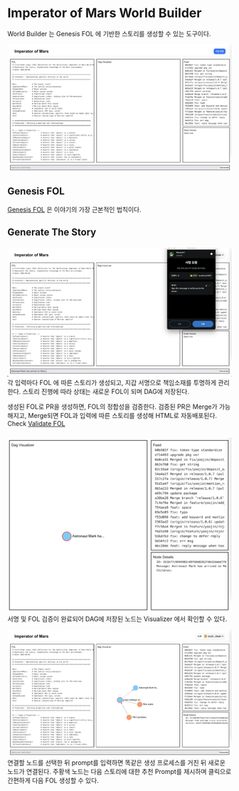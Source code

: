 # Imperator of Mars World Builder
World Builder 는 Genesis FOL 에 기반한 스토리를 생성할 수 있는 도구이다.

![main](./screenshot/0.main.png)
## Genesis FOL

[Genesis FOL](https://github.com/ainize-team/imperatorofmars/blob/main/fol/0_genesis_9d5c0ec6bd88c06ddf1f4e696fd338c9844fa74ecd5803c5665bf8475441b2a2.fol) 은 이야기의 가장 근본적인 법칙이다.

## Generate The Story
###
![1-1.Input text and Sign](./screenshot/1-1.input%20text%20and%20sign.png)
각 입력마다 FOL 에 따른 스토리가 생성되고, 지갑 서명으로 책임소재를 투명하게 관리한다. 
스토리 진행에 따라 상태는 새로운 FOL이 되며 DAG에 저장된다.

생성된 FOL로 PR을 생성하면, FOL의 정합성을 검증한다. 검증된 PR은 Merge가 가능해지고, Merge되면 FOL과 입력에 따른 스토리를 생성해 HTML로 자동배포된다. Check [Validate FOL](../validate-fol/README.md)
###
![1-2.Generate Node](./screenshot/1-2.generate%20node.png)
서명 및 FOL 검증이 완료되어 DAG에 저장된 노드는 Visualizer 에서 확인할 수 있다.

![1-3.DAG Data Graph](./screenshot/1-3.dag%20data%20graph.png)
연결할 노드를 선택한 뒤 prompt를 입력하면 똑같은 생성 프로세스를 거친 뒤 새로운 노드가 연결된다. 주황색 노드는 다음 스토리에 대한 추천 Prompt를 제시하며 클릭으로 간편하게 다음 FOL 생성할 수 있다.
